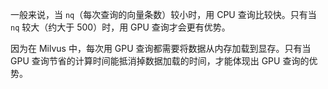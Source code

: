 <p>一般来说，当 <code>nq</code>（每次查询的向量条数）较小时，用 CPU 查询比较快。只有当 <code>nq</code> 较大（约大于 500）时，用 GPU 查询才会更有优势。
</p>
<p>
因为在 Milvus 中，每次用 GPU 查询都需要将数据从内存加载到显存。只有当 GPU 查询节省的计算时间能抵消掉数据加载的时间，才能体现出 GPU 查询的优势。
</p>